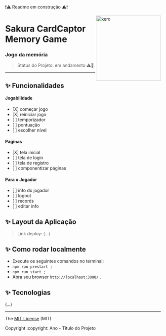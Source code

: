 :exclamation::warning: Readme em construção :warning::exclamation:

<img src="https://i.pinimg.com/originals/77/79/4c/77794ca1db8c88fd0cf706c06884fb76.gif" alt="kero" width="210px" align="right">

# Sakura CardCaptor Memory Game

### Jogo da memória

> Status do Projeto: em andamento :warning::dizzy:

<hr/>

## ✨ Funcionalidades

<h4>Jogabilidade </h4>
<ul>
  <li>[X] começar jogo</li>
  <li>[X] reiniciar jogo</li>
  <li>[ ] temporizador</li>
  <li>[ ] pontuação</li>
  <li>[ ] escolher nível</li>
</ul>
<h4>Páginas </h4>
<ul>
  <li>[X] tela inicial</li>
  <li>[ ] tela de login</li>
  <li>[ ] tela de registro</li>
  <li>[ ] componentizar páginas</li>
</ul>
<h4>Para o Jogador </h4>
<ul>
  <li>[ ] info do jogador</li>
  <li>[ ] logout</li>
  <li>[ ] records</li>
  <li>[ ] editar info</li>
</ul>
 
## ✨ Layout da Aplicação
  > Link deploy: (...)
  

## ✨ Como rodar localmente
<ul>
  <li>Execute os seguintes comandos no terminal;</li>
  <li><code>npm run prestart ;</code></li>
  <li><code>npm run start ;</code></li>
  <li>Abra seu browser <code>http://localhost:3000/</code> .</li>
</ul>
  
## ✨ Tecnologias
(...)

<hr/>

<div align="left">
  <p>The <a href="https://github.com/itscacauinpt/sakura-cardcaptor-memory-game">MIT License</a> (MIT)</p>
  <p>Copyright :copyright: Ano - Titulo do Projeto</p>
</div>
